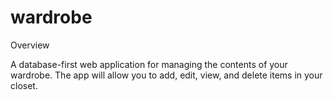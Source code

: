 # wardrobe

Overview

A database-first web application for managing the contents of your wardrobe. 
The app will allow you to add, edit, view, and delete items in your closet.



